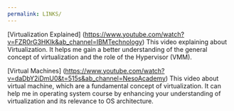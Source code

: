 ```yaml
---
permalink: LINKS/
---
```

[Virtualization Explained] (https://www.youtube.com/watch?v=FZR0rG3HKIk&ab_channel=IBMTechnology)
This video explaining about Virtualization. 
It helps me gain a better understanding of the general concept of virtualization and the role of the Hypervisor (VMM).

[Virtual Machines] (https://www.youtube.com/watch?v=daDbY2iDmU0&t=515s&ab_channel=NesoAcademy)
This video about virtual machine, which are a fundamental concept of virtualization.
It can help me in operating system course by enhancing your understanding of virtualization and its relevance to OS architecture.

